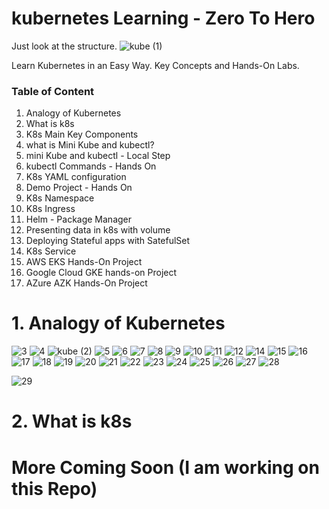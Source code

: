 # kubernetes Learning - Zero To Hero
Just look at the structure.
![kube (1)](https://github.com/user-attachments/assets/bcb216df-28a1-405e-b18a-3f76022adeb9)

Learn Kubernetes in an Easy Way. Key Concepts and Hands-On Labs.

### Table of Content

1. Analogy of Kubernetes
2. What is k8s
3. K8s Main Key Components
4. what is Mini Kube and kubectl?
5. mini Kube and kubectl - Local Step
6. kubectl Commands - Hands On
7. K8s YAML configuration
8. Demo Project - Hands On
9. K8s Namespace
10. K8s Ingress
11. Helm - Package Manager
12. Presenting data in k8s with volume
13. Deploying Stateful apps with SatefulSet
14. K8s Service
15. AWS EKS Hands-On Project
16. Google Cloud GKE hands-on Project
17. AZure AZK Hands-On Project

# 1. Analogy of Kubernetes
![3](https://github.com/user-attachments/assets/f65c55b2-b293-47d2-8858-6a615e4b2b66)
![4](https://github.com/user-attachments/assets/984345d3-4144-4d31-9128-d9d3f1470c3a)
![kube (2)](https://github.com/user-attachments/assets/1b3798b3-c073-46bf-a36d-396ae9defcb3)
![5](https://github.com/user-attachments/assets/dff40fcf-31bb-4dba-a0c6-46fe47dc09be)
![6](https://github.com/user-attachments/assets/15f10de4-c88b-4659-9d50-362997cf57b3)
![7](https://github.com/user-attachments/assets/ad140b14-f10d-462a-8cad-9ee9255a1a3e)
![8](https://github.com/user-attachments/assets/dbd3f474-bcde-4f85-b5ad-3c70d3868968)
![9](https://github.com/user-attachments/assets/05d3220d-6849-4f0b-b050-e46bc11fc633)
![10](https://github.com/user-attachments/assets/5343fd2a-925a-43ba-8b9d-05e363461d17)
![11](https://github.com/user-attachments/assets/d0fda546-5d2c-49ee-8c75-dc0476e2a4cc)
![12](https://github.com/user-attachments/assets/d9a71acf-f295-47cb-a3f7-72a64111bc4d)
![14](https://github.com/user-attachments/assets/e5358ced-e77f-4e9a-87de-78c62eb67775)
![15](https://github.com/user-attachments/assets/73825792-ff21-4b48-afc4-4e21f1c1d529)
![16](https://github.com/user-attachments/assets/55e9ccf5-6b23-417b-a405-3e928ec8a264)
![17](https://github.com/user-attachments/assets/7ea01e76-2841-4d2b-b545-238202a221da)
![18](https://github.com/user-attachments/assets/eb65a5a0-0efd-4f6e-99b4-de0e37a72c8c)
![19](https://github.com/user-attachments/assets/ac67f579-edbd-45c4-a48f-e5814c2778ad)
![20](https://github.com/user-attachments/assets/902c470c-c6c4-475a-9d89-0bc959023136)
![21](https://github.com/user-attachments/assets/1117a2e1-2e38-43f0-9a29-8f2c94165edc)
![22](https://github.com/user-attachments/assets/1b8c4727-cfc9-4119-beb6-91602eb43ca4)
![23](https://github.com/user-attachments/assets/0962232a-ead3-4247-acbc-1687e6059872)
![24](https://github.com/user-attachments/assets/786d0cf0-2800-4b38-bc4d-50ef4b2eb86c)
![25](https://github.com/user-attachments/assets/2bbf75b8-38e3-430d-804c-2a184d4a89b5)
![26](https://github.com/user-attachments/assets/65d7a9f2-590a-44c1-8f37-ce6d6a6fd966)
![27](https://github.com/user-attachments/assets/a387b18b-80f5-4bbc-a3e9-8dd73c8654bb)
![28](https://github.com/user-attachments/assets/818d5b2f-6ac3-4a84-9513-11620d548ef7)

![29](https://github.com/user-attachments/assets/7d8a0030-c61f-47af-81ca-1b680e2f47bf)


# 2. What is k8s

# More Coming Soon (I am working on this Repo)



